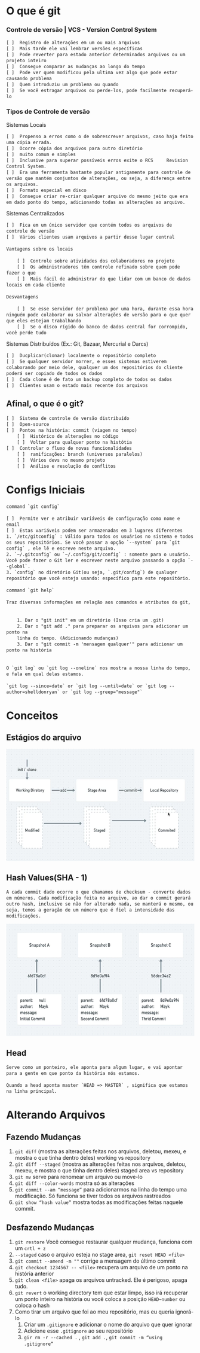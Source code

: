# O que é git
### Controle de versão | VCS - Version Control System

    [ ]  Registro de alterações em um ou mais arquivos
    [ ]  Mais tarde ele vai lembrar versões específicas
    [ ]  Pode reverter para estado anterior determinados arquivos ou um projeto inteiro
    [ ]  Consegue comparar as mudanças ao longo do tempo
    [ ]  Pode ver quem modificou pela ultima vez algo que pode estar causando problema
    [ ]  Quem introduziu um problema ou quando
    [ ]  Se você estragar arquivos ou perde-los, pode facilmente recuperá-lo

### Tipos de Controle de versão

Sistemas Locais

    [ ]  Propenso a erros como o de sobrescrever arquivos, caso haja feito uma cópia errada.
    [ ]  Ocorre cópia dos arquivos para outro diretório
    [ ]  muito comum e simples
    [ ]  Inclusive para superar possíveis erros exite o RCS     Revision Control System.
    [ ]  Era uma ferramenta bastante popular antigamente para controle de versão que mantém conjuntos de alterações, ou seja, a diferença entre os arquivos.
    [ ]  Formato especial em disco
    [ ]  Consegue criar re-criar qualquer arquivo do mesmo jeito que era em dado ponto do tempo, adicionando todas as alterações ao arquivo.

Sistemas Centralizados

    [ ]  Fica em um único servidor que contém todos os arquivos de controle de versão
    [ ]  Vários clientes usam arquivos a partir desse lugar central

    Vantagens sobre os locais

        [ ]  Controle sobre atividades dos colaboradores no projeto
        [ ]  Os administradores têm controle refinado sobre quem pode fazer o que
        [ ]  Mais fácil de administrar do que lidar com um banco de dados locais em cada cliente

    Desvantagens

        [ ]  Se esse servidor der problema por uma hora, durante essa hora ninguém pode colaborar ou salvar alterações de versão para o que quer que eles estejam trabalhando
        [ ]  Se o disco rígido do banco de dados central for corrompido, você perde tudo

Sistemas Distribuídos (Ex.: Git, Bazaar, Mercurial e Darcs)

    [ ]  Ducplicar(clonar) localmente o repositório completo
    [ ]  Se qualquer servidor morrer, e esses sistemas estiverem colaborando por meio dele, qualquer um dos repositórios do cliente poderá ser copiado de todos os dados
    [ ]  Cada clone é de fato um backup completo de todos os dados
    [ ]  Clientes usam o estado mais recente dos arquivos

## Afinal, o que é o git?

    [ ]  Sistema de controle de versão distribuído
    [ ]  Open-source
    [ ]  Pontos na história: commit (viagem no tempo)
        [ ]  Histórico de alterações no código
        [ ]  Voltar para qualquer ponto na histótia
    [ ]  Controlar o fluxo de novas funcionalidades
        [ ]  ramificações: branch (universos paralelos)
        [ ]  Vários devs no mesmo projeto
        [ ]  Análise e resolução de conflitos

# Configs Iniciais
    command `git config`

    [ ]  Permite ver e atribuir variáveis de configuração como nome e email
    [ ]  Estas variáveis podem ser armazenadas em 3 lugares diferentes
    1. `/etc/gitconfig` : Válido para todos os usuários no sistema e todos os seus repositórios. Se você passar a opção `--system` para `git config` , ele lê e escreve neste arquivo.
    2. `~/.gitconfig` ou `~/.config/git/config` : somente para o usuário. Você pode fazer o Git ler e escrever neste arquivo passando a opção `--global`.
    3. `config` no diretório Git(ou seja, `.git/config`) de qualuqer repositório que você esteja usando: específico para este repositório.

    command `git help`

    Traz diversas informações em relação aos comandos e atributos do git,

    
        1. Dar o "git init" em um diretório (Isso cria um .git)
        2. Dar o "git add ." para preparar os arquivos para adicionar um ponto na 
        linha do tempo. (Adicionando mudanças)
        3. Dar o "git commit -m 'mensagem qualquer'" para adicionar um ponto na história


    O `git log` ou `git log --oneline` nos mostra a nossa linha do tempo, e fala em qual delas estamos.

    `git log --since=date` or `git log --until=date` or `git log --author=shelldonryan` or `git log --greep="message"`

# Conceitos

## Estágios do arquivo

<a href="">
    <img height="300px" alt="What is cmd" src="./images/fileStage.png">
</a>

## Hash Values(SHA - 1)

    A cada commit dado ocorre o que chamamos de checksum - converte dados em números. Cada modificação feita no arquivo, ao dar o commit gerará outro hash, inclusive se não for alterado nada, se manterá o mesmo, ou seja, temos a geração de um número que é fiel a intensidade das modificações.

<a href="">
    <img height="300px" alt="What is cmd" src="./images/hashValues.png">
</a>

## Head

    Serve como um ponteiro, ele aponta para algum lugar, e vai apontar para a gente em que ponto da história nós estamos.

    Quando a head aponta master `HEAD => MASTER` , significa que estamos na linha principal.

# Alterando Arquivos
## Fazendo Mudanças

1. `git diff` (mostra as alterações feitas nos arquivos, deletou, mexeu, e mostra o que tinha dentro deles) working vs repository
2. `git diff --staged` (mostra as alterações feitas nos arquivos, deletou, mexeu, e mostra o que tinha dentro deles) staged area vs repository
3. `git mv` serve para renomear um arquivo ou move-lo
4. `git diff --color-words` mostra só as alterações
5. `git commit --am “message”` para adicionarmos na linha do tempo uma modificação. Só funciona se tiver todos os arquivos rastreados
6. `git show “hash value”`  mostra todas as modificações feitas naquele commit.

## Desfazendo Mudanças

1. `git restore` Você consegue restaurar qualquer mudança, funciona com um `crtl + z`
2. `--staged` caso o arquivo esteja no stage area, `git reset HEAD <file>` 
3. `git commit --amend -m ""` corrige a mensagem do último commit
4. `git checkout 1234567 -- <file>` recupera um arquivo de um ponto na história anterior 
5. `git clean <file>` apaga os arquivos untracked. Ele é perigoso, apaga tudo.
6. `git revert` o working directory tem que estar limpo, isso irá recuperar um ponto inteiro na história ou você coloca a posição `HEAD~number` ou coloca o hash
7. Como tirar um arquivo que foi ao meu repositório, mas eu queria ignorá-lo
    1. Criar um `.gitignore` e adicionar o nome do arquivo que quer ignorar
    2. Adicione esse `.gitignore` ao seu repositório
    3. `gir rm -r --cached .` , `git add .`, `git commit -m “using .gitignore”`